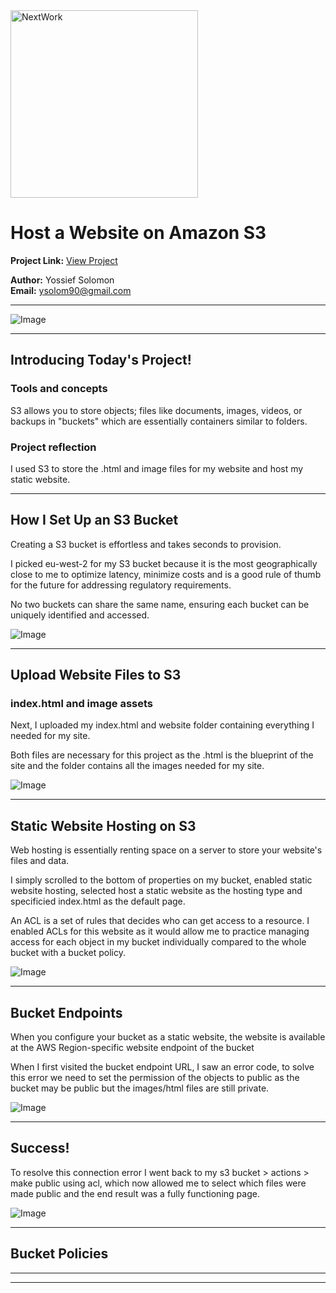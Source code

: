 <img src="https://cdn.prod.website-files.com/677c400686e724409a5a7409/6790ad949cf622dc8dcd9fe4_nextwork-logo-leather.svg" alt="NextWork" width="300" />

# Host a Website on Amazon S3

**Project Link:** [View Project](http://learn.nextwork.org/projects/aws-host-a-website-on-s3)

**Author:** Yossief Solomon  
**Email:** ysolom90@gmail.com

---

![Image](http://learn.nextwork.org/sparkling_violet_festive_wombat/uploads/aws-host-a-website-on-s3_5d4474f9)

---

## Introducing Today's Project!

### Tools and concepts

 S3 allows you to store objects; files like documents, images, videos, or backups in "buckets" which are essentially containers similar to folders. 

### Project reflection

I used S3 to store the .html and image files for my website and host my static website. 

---

## How I Set Up an S3 Bucket

Creating a S3 bucket is effortless and takes seconds to provision. 

I picked eu-west-2 for my S3 bucket because it is the most geographically close to me to optimize latency, minimize costs and is a good rule of thumb for the future for addressing regulatory requirements.

No two buckets can share the same name, ensuring each bucket can be uniquely identified and accessed.

![Image](http://learn.nextwork.org/sparkling_violet_festive_wombat/uploads/aws-host-a-website-on-s3_ba6d42ad)

---

## Upload Website Files to S3

### index.html and image assets

Next, I uploaded my index.html and website folder containing everything I needed for my site. 

Both files are necessary for this project as the .html is the blueprint of the site and the folder contains all the images needed for my site. 

![Image](http://learn.nextwork.org/sparkling_violet_festive_wombat/uploads/aws-host-a-website-on-s3_a265af88)

---

## Static Website Hosting on S3

Web hosting is essentially renting space on a server to store your website's files and data. 


I simply scrolled to the bottom of properties on my bucket, enabled static website hosting, selected host a static website as the hosting type and specificied index.html as the default page. 

An ACL is a set of rules that decides who can get access to a resource. I enabled ACLs for this website as it would allow me to practice managing access for each object in my bucket individually compared to the whole bucket with a bucket policy.

![Image](http://learn.nextwork.org/sparkling_violet_festive_wombat/uploads/aws-host-a-website-on-s3_c22c54c0)

---

## Bucket Endpoints

When you configure your bucket as a static website, the website is available at the AWS Region-specific website endpoint of the bucket

When I first visited the bucket endpoint URL, I saw an error code, to solve this error we need to set the permission of the objects to public as the bucket may be public but the images/html files are still private. 

![Image](http://learn.nextwork.org/sparkling_violet_festive_wombat/uploads/aws-host-a-website-on-s3_22ce4daf)

---

## Success!

To resolve this connection error I went back to my s3 bucket > actions > make public using acl, which now allowed me to select which files were made public and the end result was a fully functioning page.  

![Image](http://learn.nextwork.org/sparkling_violet_festive_wombat/uploads/aws-host-a-website-on-s3_5d4474f9)

---

## Bucket Policies

---

---
